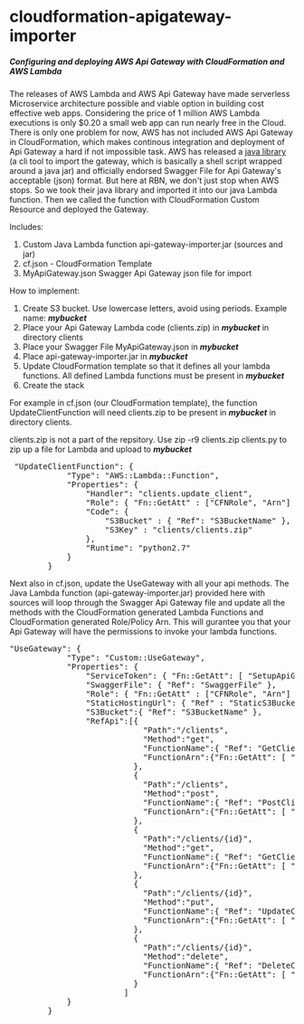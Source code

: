 # cloudformation-apigateway-importer
<h5>Configuring and deploying AWS Api Gateway with CloudFormation and AWS Lambda</h5>


The releases of AWS Lambda and AWS Api Gateway have made serverless Microservice architecture possible and viable option in building cost effective web apps. Considering the price of 1 million AWS Lambda executions is only $0.20 a small web app can run nearly free in the Cloud. There is only one problem for now, AWS has not included AWS Api Gateway in CloudFormation, which makes continous integration and deployment of Api Gateway a hard if not impossible task. AWS has released a <a href="https://github.com/awslabs/aws-apigateway-importer" target="_blank">java library</a> (a cli tool to import the gateway, which is basically a shell script wrapped around a java jar) and officially endorsed Swagger File for Api Gateway's acceptable (json) format. 
But here at RBN, we don't just stop when AWS stops. So we took their java library and imported it into our java Lambda function. Then we called the function with CloudFormation Custom Resource and deployed the Gateway.

Includes:
<ol>
<li>Custom Java Lambda function api-gateway-importer.jar (sources and jar)</li>
<li>cf.json - CloudFormation Template</li>
<li>MyApiGateway.json Swagger Api Gateway json file for import</li>
</ol>

How to implement:
<ol>
<li>Create S3 bucket. Use lowercase letters, avoid using periods. Example name:  <i><b>mybucket</b></i></li>
<li>Place your Api Gateway Lambda code (clients.zip) in  <i><b>mybucket</b></i> in directory clients</li>
<li>Place your Swagger File MyApiGateway.json in  <i><b>mybucket</b></i></li>
<li>Place api-gateway-importer.jar in  <i><b>mybucket</b></i></li>
<li>Update CloudFormation template so that it defines all your lambda functions. All defined Lambda functions must be present in  <i><b>mybucket</b></i></li>
<li>Create the stack </li>
</ol>

<p>For example in cf.json (our CloudFormation template), the function UpdateClientFunction will need clients.zip to be present in <i><b>mybucket</b></i> in directory clients.</p> clients.zip is not a part of the repsitory. Use zip -r9 clients.zip clients.py to zip up a file for Lambda and upload to <i><b>mybucket</b></i>
 

 <pre>
 "UpdateClientFunction": {
            "Type": "AWS::Lambda::Function",
            "Properties": {
                "Handler": "clients.update_client",
                "Role": { "Fn::GetAtt" : ["CFNRole", "Arn"] },
                "Code": {
                    "S3Bucket" : { "Ref": "S3BucketName" },
                    "S3Key" : "clients/clients.zip"
                },
                "Runtime": "python2.7"
            }
        }
</pre>


Next also in cf.json, update the UseGateway with all your api methods. The Java Lambda function (api-gateway-importer.jar) provided here with sources will loop through the Swagger Api Gateway file and update all the methods with the CloudFormation generated Lambda Functions and CloudFormation generated Role/Policy Arn. This will gurantee you that your Api Gateway will have the permissions to invoke your lambda functions. 

<pre>
"UseGateway": {
            "Type": "Custom::UseGateway",
            "Properties": {
                "ServiceToken": { "Fn::GetAtt": [ "SetupApiGatewayFunction", "Arn"] },
                "SwaggerFile": { "Ref": "SwaggerFile" },
                "Role": { "Fn::GetAtt" : ["CFNRole", "Arn"] },
                "StaticHostingUrl": { "Ref" : "StaticS3Bucket"},
                "S3Bucket":{ "Ref": "S3BucketName" },
                "RefApi":[{
                            "Path":"/clients",
                            "Method":"get",
                            "FunctionName":{ "Ref": "GetClientsFunction" },
                            "FunctionArn":{"Fn::GetAtt": [ "GetClientsFunction", "Arn"]}
                          },
                          {
                            "Path":"/clients",
                            "Method":"post",
                            "FunctionName":{ "Ref": "PostClientsFunction" },
                            "FunctionArn":{"Fn::GetAtt": [ "PostClientsFunction", "Arn"]}
                          },
                          {
                            "Path":"/clients/{id}",
                            "Method":"get",
                            "FunctionName":{ "Ref": "GetClientFunction" },
                            "FunctionArn":{"Fn::GetAtt": [ "GetClientFunction", "Arn"]}
                          },
                          {
                            "Path":"/clients/{id}",
                            "Method":"put",
                            "FunctionName":{ "Ref": "UpdateClientFunction" },
                            "FunctionArn":{"Fn::GetAtt": [ "UpdateClientFunction", "Arn"]}
                          },
                          {
                            "Path":"/clients/{id}",
                            "Method":"delete",
                            "FunctionName":{ "Ref": "DeleteClientFunction" },
                            "FunctionArn":{"Fn::GetAtt": [ "DeleteClientFunction", "Arn"]}
                          }
                        ]
            }
        }

</pre>

